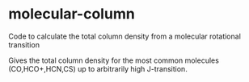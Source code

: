 # molecular-column
Code to calculate the total column density from a molecular rotational transition

Gives the total column density for the most common molecules (CO,HCO+,HCN,CS) up to arbitrarily high J-transition.
